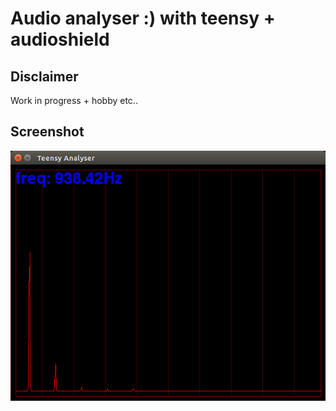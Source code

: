 # Audio analyser :) with teensy + audioshield

## Disclaimer
Work in progress + hobby etc..

## Screenshot
![alt text](https://github.com/noisegate/analyzer/blob/master/artwork/tnsyanalyzer.png)
